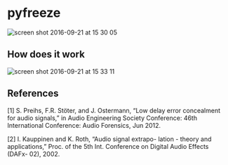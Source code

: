 # pyfreeze 

![screen shot 2016-09-21 at 15 30 05](https://cloud.githubusercontent.com/assets/72940/18712819/5680c540-8010-11e6-9003-f6d2bfa46485.png)

## How does it work

![screen shot 2016-09-21 at 15 33 11](https://cloud.githubusercontent.com/assets/72940/18712915/d312ecd2-8010-11e6-909c-ca8c985de8d6.png)

## References

[1] S. Preihs, F.R. Stöter, and J. Ostermann, “Low delay error concealment for audio signals,” in Audio Engineering Society Conference: 46th International Conference: Audio Forensics, Jun 2012.

[2] I. Kauppinen and K. Roth, “Audio signal extrapo- lation - theory and applications,” Proc. of the 5th Int. Conference on Digital Audio Effects (DAFx- 02), 2002.
